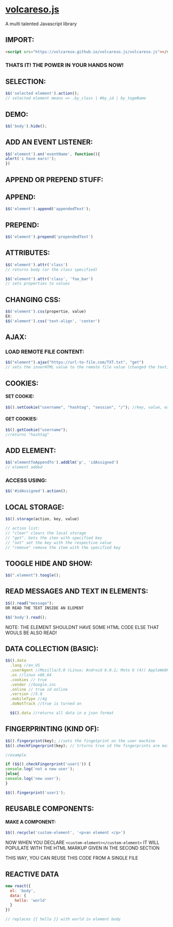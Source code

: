 # [volcareso.js](https://volcareso.github.io/volcareso.js/)
A multi talented Javascript library
## IMPORT:
``` html
<script src="https://volcareso.github.io/volcareso.js/volcareso.js"></script>
```
### THATS IT! THE POWER IN YOUR HANDS NOW!

## SELECTION:
``` javascript
$$('selected element').action();
// selected element means => .by_class | #by_id | by_tageName
```

## DEMO:
``` javascript
$$('body').hide();
```

## ADD AN EVENT LISTENER:
``` javascript 
$$('element').on('eventName', function(){
alert('i have ears!');
})
```

## APPEND OR PREPEND STUFF:
## APPEND:
``` javascript
$$('element').append('appendedText');
```

## PREPEND:
``` javascript
$$('element').prepend('prependedText')
```

## ATTRIBUTES:
``` javascript
$$('element').attr('class')
// returns body (or the class specified)

$$('element').attr('class', 'foo_bar')
// sets properties to values
```

## CHANGING CSS:
``` javascript
$$('element').css(propertie, value)
EX:
$$('element').css('text-align', 'center')
```

## AJAX:
### LOAD REMOTE FILE CONTENT:
``` javascript
$$("element").ajax("https://url-to-file.com/TXT.txt", "get")
// sets the innerHTML value to the remote file value (changed the text)
```

## COOKIES:

#### SET COOKIE:
``` javascript
$$().setCookie("username", "hashtag", "session", "/"); //key, value, expires, path
```

#### GET COOKIES:
``` javascript
$$().getCookie("username");
//returns "hashtag"
```

## ADD ELEMENT:

``` javascript
$$('elementToAppendTo').addElm('p', 'idAssigned')
// element added
```

### ACCESS USING:
``` javascript
$$('#idAssigned').action();
```

## LOCAL STORAGE:

``` javascript
$$().storage(action, key, value)

// action list:
// "clear" clears the local storage
// "get". Gets the iten with specified key
// "set" set the key with the respective value
// "remove" remove the item with the specified key
```

## TOOGLE HIDE AND SHOW:

``` javascript
$$(".element").toogle();
```

## READ MESSAGES AND TEXT IN ELEMENTS:

``` javascript
$$().read("message");
OR READ THE TEXT INSIDE AN ELEMENT

$$('body').read();
```

NOTE: THE ELEMENT SHOULDNT HAVE SOME HTML CODE ELSE THAT WOULS BE ALSO READ!

## DATA COLLECTION (BASIC):

``` javascript
$$().data
  .lang //en_US
  .userAgent //Mozilla/5.0 (Linux; Android 6.0.1; Moto G (4)) AppleWebKit/537.36 (KHTML, like Gecko) Chrome/91.0.4472.114 Mobile Safari/537.36"
  .os //linux x86_64
  .cookies // true
  .vender //Google.inc
  .online // true id online
  .version //5.0
  .mobileType //4g
  .doNotTrack //true is turned on

  $$().data //returns all data in a json format
```

## FINGERPRINTING (KIND OF):

``` javascript
$$().fingerprint(key); //sets the fingetprint on the user machine
$$().checkFingerprint(key); // trturns true id the fingerprints are matched (else false)

//example

if ($$().checkFingerprint('user1')) {
console.log('not a new user');
}else{
console.log('new user');
}

$$().fingerprint('user1');
```

## REUSABLE COMPONENTS:

#### MAKE A COMPONENT:
``` javascript
$$().recycle('custom-element', '<p>an element </p>')
```

NOW WHEN YOU DECLARE `<custom-element></custom-element>`
IT WILL POPULATE WITH THE HTML MARKUP GIVEN IN THE SECOND SECTION

THIS WAY, YOU CAN REUSE THIS CODE FROM A SINGLE FILE


## REACTIVE DATA
``` javascript
new react({
  el: 'body', 
  data: {
    hello: 'world'
  }
})

// replaces {{ hello }} with world in element body
```
